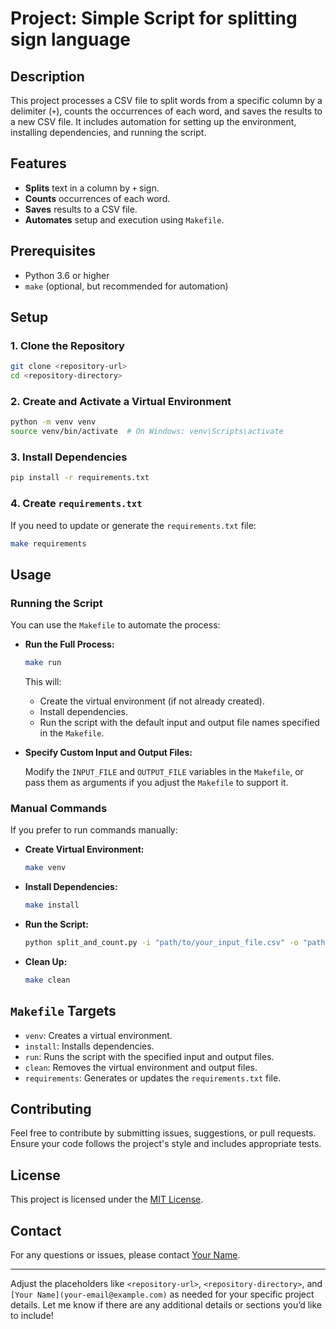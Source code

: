 # Project: Simple Script for splitting sign language

## Description

This project processes a CSV file to split words from a specific column by a delimiter (`+`), counts the occurrences of each word, and saves the results to a new CSV file. It includes automation for setting up the environment, installing dependencies, and running the script.

## Features

- **Splits** text in a column by `+` sign.
- **Counts** occurrences of each word.
- **Saves** results to a CSV file.
- **Automates** setup and execution using `Makefile`.

## Prerequisites

- Python 3.6 or higher
- `make` (optional, but recommended for automation)

## Setup

### 1. Clone the Repository

```bash
git clone <repository-url>
cd <repository-directory>
```

### 2. Create and Activate a Virtual Environment

```bash
python -m venv venv
source venv/bin/activate  # On Windows: venv\Scripts\activate
```

### 3. Install Dependencies

```bash
pip install -r requirements.txt
```

### 4. Create `requirements.txt`

If you need to update or generate the `requirements.txt` file:

```bash
make requirements
```

## Usage

### Running the Script

You can use the `Makefile` to automate the process:

- **Run the Full Process:**

  ```bash
  make run
  ```

  This will:

  - Create the virtual environment (if not already created).
  - Install dependencies.
  - Run the script with the default input and output file names specified in the `Makefile`.

- **Specify Custom Input and Output Files:**

  Modify the `INPUT_FILE` and `OUTPUT_FILE` variables in the `Makefile`, or pass them as arguments if you adjust the `Makefile` to support it.

### Manual Commands

If you prefer to run commands manually:

- **Create Virtual Environment:**

  ```bash
  make venv
  ```

- **Install Dependencies:**

  ```bash
  make install
  ```

- **Run the Script:**

  ```bash
  python split_and_count.py -i "path/to/your_input_file.csv" -o "path/to/your_output_file.csv"
  ```

- **Clean Up:**

  ```bash
  make clean
  ```

## `Makefile` Targets

- `venv`: Creates a virtual environment.
- `install`: Installs dependencies.
- `run`: Runs the script with the specified input and output files.
- `clean`: Removes the virtual environment and output files.
- `requirements`: Generates or updates the `requirements.txt` file.

## Contributing

Feel free to contribute by submitting issues, suggestions, or pull requests. Ensure your code follows the project's style and includes appropriate tests.

## License

This project is licensed under the [MIT License](LICENSE).

## Contact

For any questions or issues, please contact [Your Name](your-email@example.com).

---

Adjust the placeholders like `<repository-url>`, `<repository-directory>`, and `[Your Name](your-email@example.com)` as needed for your specific project details. Let me know if there are any additional details or sections you’d like to include!
